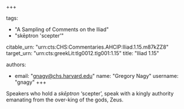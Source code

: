 +++

tags:
- "A Sampling of Comments on the Iliad"
- "skēptron &#39;scepter&#39;"

citable_urn: "urn:cts:CHS:Commentaries.AHCIP:Iliad.1.15.m87kZZ8"
target_urn: "urn:cts:greekLit:tlg0012.tlg001:1.15"
title: "Iliad 1.15"

authors:
- email: "gnagy@chs.harvard.edu"
  name: "Gregory Nagy"
  username: "gnagy"
+++

<p>Speakers who hold a <em>skēptron</em> ‘scepter’, speak with a kingly authority emanating from the over-king of the gods, Zeus. </p>